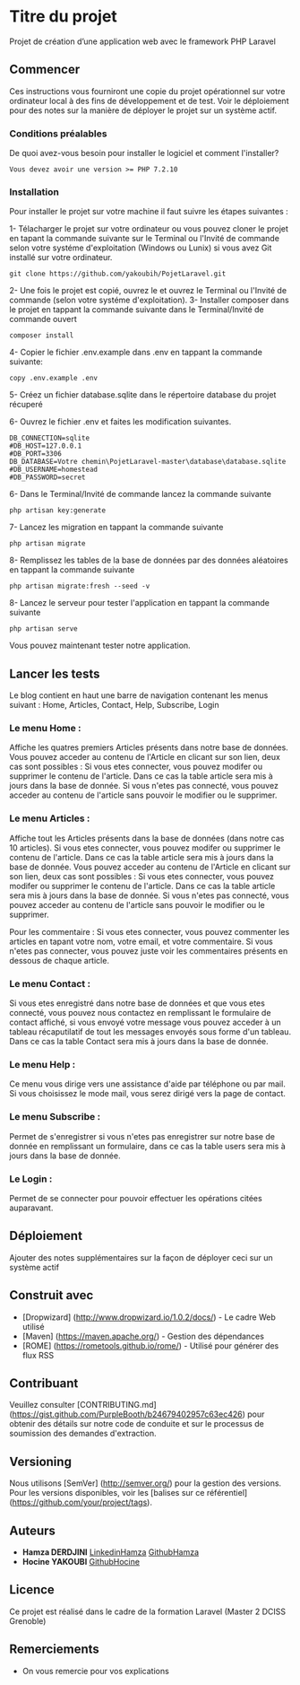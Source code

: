 # Titre du projet

Projet de création d’une application web avec le framework PHP Laravel

## Commencer

Ces instructions vous fourniront une copie du projet opérationnel sur votre ordinateur local à des fins de développement et de test. Voir le déploiement pour des notes sur la manière de déployer le projet sur un système actif.

### Conditions préalables

De quoi avez-vous besoin pour installer le logiciel et comment l'installer?

```
Vous devez avoir une version >= PHP 7.2.10
```

### Installation

Pour installer le projet sur votre machine il faut suivre les étapes suivantes : 

1- Télacharger le projet sur votre ordinateur ou vous pouvez cloner le projet en tapant la commande suivante sur le Terminal ou l'Invité de commande selon votre systéme d'exploitation (Windows ou Lunix) si vous avez Git installé sur votre ordinateur.

```
git clone https://github.com/yakoubih/PojetLaravel.git
```

2- Une fois le projet est copié, ouvrez le et ouvrez le Terminal ou l'Invité de commande (selon votre systéme d'exploitation).
3- Installer composer dans le projet en tappant la commande suivante dans le Terminal/Invité de commande ouvert

```
composer install
```
4- Copier le fichier .env.example dans .env en tappant la commande suivante:
```
copy .env.example .env
```
5- Créez un fichier database.sqlite dans le répertoire database du projet récuperé

6- Ouvrez le fichier .env et faites les modification suivantes.
```
DB_CONNECTION=sqlite
#DB_HOST=127.0.0.1
#DB_PORT=3306
DB_DATABASE=Votre chemin\PojetLaravel-master\database\database.sqlite
#DB_USERNAME=homestead
#DB_PASSWORD=secret
```
6- Dans le Terminal/Invité de commande lancez la commande suivante 
```
php artisan key:generate
```
7- Lancez les migration en tappant la commande suivante 
```
php artisan migrate
```
8- Remplissez les tables de la base de données par des données aléatoires en tappant la commande suivante
```
php artisan migrate:fresh --seed -v
```
8- Lancez le serveur pour tester l'application en tappant la commande suivante
```
php artisan serve
```
Vous pouvez maintenant tester notre application.

## Lancer les tests

Le blog contient en haut une barre de navigation contenant les menus suivant : Home, Articles, Contact, Help, Subscribe, Login

### Le menu Home :

Affiche les quatres premiers Articles présents dans notre base de données. Vous pouvez acceder au contenu de l'Article en clicant sur 
son lien, deux cas sont possibles : 
Si vous etes connecter, vous pouvez modifer ou supprimer le contenu de l'article. Dans ce cas la table article sera mis à jours dans la base de donnée.
Si vous n'etes pas connecté, vous pouvez acceder au contenu de l'article sans pouvoir le modifier ou le supprimer.

### Le menu Articles : 

Affiche tout les Articles présents dans la base de données (dans notre cas 10 articles). 
Si vous etes connecter, vous pouvez modifer ou supprimer le contenu de l'article. Dans ce cas la table article sera mis à jours dans la base de donnée. Vous pouvez acceder au contenu de l'Article en clicant sur son lien, deux cas sont possibles : 
Si vous etes connecter, vous pouvez modifer ou supprimer le contenu de l'article. Dans ce cas la table article sera mis à jours dans la base de donnée.
Si vous n'etes pas connecté, vous pouvez acceder au contenu de l'article sans pouvoir le modifier ou le supprimer.

Pour les commentaire :
Si vous etes connecter, vous pouvez commenter les articles en tapant votre nom, votre email, et votre commentaire.
Si vous n'etes pas connecter, vous pouvez juste voir les commentaires présents en dessous de chaque article.

### Le menu Contact : 

Si vous etes enregistré dans notre base de données et que vous etes connecté, vous pouvez nous contactez en remplissant le formulaire de contact affiché, si vous envoyé votre message vous pouvez acceder à un tableau récaputilatif de tout les messages envoyés sous forme d'un tableau. Dans ce cas la table Contact sera mis à jours dans la base de donnée.
### Le menu Help : 

Ce menu vous dirige vers une assistance d'aide par téléphone ou par mail. Si vous choisissez le mode mail, vous serez dirigé vers la page de contact.

### Le menu Subscribe : 

Permet de s'enregistrer si vous n'etes pas enregistrer sur notre base de donnée en remplissant un formulaire, dans ce cas la table users sera mis à jours dans la base de donnée.

### Le Login : 

Permet de se connecter pour pouvoir effectuer les opérations citées auparavant.

## Déploiement

Ajouter des notes supplémentaires sur la façon de déployer ceci sur un système actif

## Construit avec

* [Dropwizard] (http://www.dropwizard.io/1.0.2/docs/) - Le cadre Web utilisé
* [Maven] (https://maven.apache.org/) - Gestion des dépendances
* [ROME] (https://rometools.github.io/rome/) - Utilisé pour générer des flux RSS

## Contribuant

Veuillez consulter [CONTRIBUTING.md] (https://gist.github.com/PurpleBooth/b24679402957c63ec426) pour obtenir des détails sur notre code de conduite et sur le processus de soumission des demandes d'extraction.

## Versioning

Nous utilisons [SemVer] (http://semver.org/) pour la gestion des versions. Pour les versions disponibles, voir les [balises sur ce référentiel] (https://github.com/your/project/tags).

## Auteurs

* **Hamza DERDJINI**  [LinkedinHamza](https://www.linkedin.com/in/hamza-derdjini-b8a827122/)
                      [GithubHamza](https://github.com/geekhamza)
* **Hocine YAKOUBI**  [GithubHocine](https://github.com/yakoubih)


## Licence

Ce projet est réalisé dans le cadre de la formation Laravel (Master 2 DCISS Grenoble) 
## Remerciements

* On vous remercie pour vos explications
